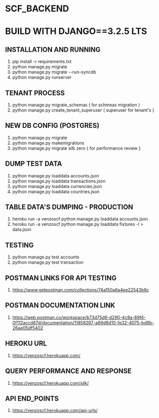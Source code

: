 # SCF_BACKEND

# BUILD WITH DJANGO==3.2.5 LTS


## INSTALLATION AND RUNNING 

1. pip install -r requirements.txt
2. python manage.py migrate
3. python manage.py migrate --run-syncdb
4. python manage.py runserver

## TENANT PROCESS

1. python manage.py migrate_schemas  ( for schmeas migration )
2. python manage.py create_tenant_superuser  ( superuser for tenant's )


## NEW DB CONFIG (POSTGRES)

1. python manage.py migrate 
2. python manage.py makemigrations 
3. python manage.py migrate silk zero { for performance review }

## DUMP TEST DATA

1. python manage.py loaddata accounts.json
2. python manage.py loaddata transactions.json
3. python manage.py loaddata currencies.json
4. python manage.py loaddata countries.json

## TABLE DATA'S DUMPING - PRODUCTION

1. heroku run -a venzoscf python manage.py loaddata accounts.json
2. heroku run -a venzoscf python manage.py loaddata fixtures -l > data.json

## TESTING

1. python manage.py test accounts
2. python manage.py test transaction


## POSTMAN LINKS FOR API TESTING

1. https://www.getpostman.com/collections/74a150a6a4ee22543b8c


## POSTMAN DOCUMENTATION LINK

1. https://web.postman.co/workspace/b73d75d6-d290-4c8a-89f4-0f112accd87d/documentation/11858287-a66d8d10-fe32-4075-bd9b-26ae05df5402


## HEROKU URL

1. https://venzoscf.herokuapp.com/

## QUERY PERFORMANCE AND RESPONSE

1. https://venzoscf.herokuapp.com/silk/


## API END_POINTS


1. https://venzoscf.herokuapp.com/api-urls/


